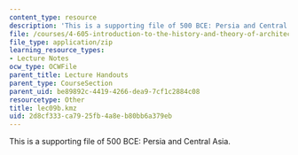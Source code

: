 ```yaml
---
content_type: resource
description: 'This is a supporting file of 500 BCE: Persia and Central Asia.'
file: /courses/4-605-introduction-to-the-history-and-theory-of-architecture-spring-2012/2d8cf333ca7925fb4a8eb80bb6a379eb_lec09b.kmz
file_type: application/zip
learning_resource_types:
- Lecture Notes
ocw_type: OCWFile
parent_title: Lecture Handouts
parent_type: CourseSection
parent_uid: be89892c-4419-4266-dea9-7cf1c2884c08
resourcetype: Other
title: lec09b.kmz
uid: 2d8cf333-ca79-25fb-4a8e-b80bb6a379eb
---
```

This is a supporting file of 500 BCE: Persia and Central Asia.

